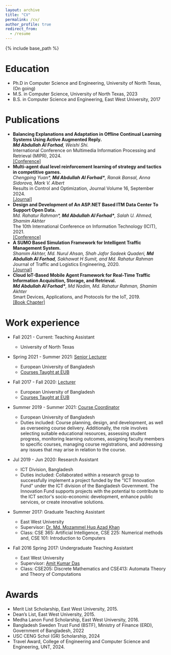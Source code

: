 ```yaml
---
layout: archive
title: "CV"
permalink: /cv/
author_profile: true
redirect_from:
  - /resume
---
```


{% include base_path %}

Education
======
* Ph.D in Computer Science and Engineering, University of North Texas, (On going)
* M.S. in Computer Science, University of North Texas, 2023
* B.S. in Computer Science and Engineering, East West University, 2017


Publications
======
<ul>
<li>
<b>Balancing Explanations and Adaptation in Offline Continual Learning Systems Using Active Augmented Reply.</b><br>
<i><b>Md Abdullah Al Forhad</b>, Weishi Shi.</i><br>
International Conference on Multimedia Information Processing and Retrieval (MIPR), 2024. <br>
<a href="https://doi.org/10.1109/MIPR62202.2024.00082">[Conference]</a>
</li>

<li>
<b>Multi-agent dual level reinforcement learning of strategy and tactics in competitive games.</b><br>
<i>Chengping Yuan*, <b>Md Abdullah Al Forhad*</b>, Ranak Bansal, Anna Sidorova, Mark V. Albert</i><br>
Results in Control and Optimization, Journal Volume 16, September 2024.<br>
<a href="https://doi.org/10.1016/j.rico.2024.100471">[Journal]</a>
</li>

<li>
<b>Design and Development of An ASP.NET Based ITM Data Center To Support Open Data.</b><br>
<i>Md. Rahatur Rahman*, <b>Md Abdullah Al Forhad*</b>, Salah U. Ahmed, Shamim Akhter</i><br>
The 10th International Conference on Information Technology (ICIT), 2021.<br>
<a href="https://ieeexplore.ieee.org/document/9491756">[Conference]</a>
</li>

<li>
<b>A SUMO Based Simulation Framework for Intelligent Traffic Management System.</b><br>
<i>Shamim Akhter, Md. Nurul Ahsan, Shah Jafor Sadeek Quaderi, <b>Md Abdullah Al Forhad</b>, Sakhawat H Sumit, and Md. Rahatur Rahman</i><br>
Journal of Traffic and Logistics Engineering, 2020.<br>
<a href="https://doi.org/10.18178/jtle.8.1.1-5">[Journal]</a>
</li>

<li>
<b>Cloud IoT-Based Mobile Agent Framework for Real-Time Traffic Information Acquisition, Storage, and Retrieval.</b><br>
<i><b>Md Abdullah Al Forhad*</b>, Md Nadim, Md. Rahatur Rahman, Shamim Akhter</i><br>
Smart Devices, Applications, and Protocols for the IoT, 2019.<br>
<a href="https://doi.org/10.4018/978-1-5225-7811-6.ch002">[Book Chapter]</a>
</li>

</ul>


Work experience
======
* Fall 2021 - Current: Teaching Assistant
  * University of North Texas

* Spring 2021 - Summer 2021: [Senior Lecturer](https://eub.edu.bd/department-of-cse/md-abdullah-al-forhad/)
  * European University of Bangladesh
  * [Courses Taught at EUB](https://docs.google.com/document/d/e/2PACX-1vRrPPEMo_OELYKWp0gouZoYGn0t3fiZ-v0aBMVdECjuK0apZV0mJXzSEqHlGVFTbQ/pub)

* Fall 2017 - Fall 2020: [Lecturer](https://eub.edu.bd/department-of-cse/md-abdullah-al-forhad/)
  * European University of Bangladesh
  * [Courses Taught at EUB](https://docs.google.com/document/d/e/2PACX-1vRrPPEMo_OELYKWp0gouZoYGn0t3fiZ-v0aBMVdECjuK0apZV0mJXzSEqHlGVFTbQ/pub)

* Summer 2019 - Summer 2021: [Course Coordinator](https://eub.edu.bd/department-of-cse/md-abdullah-al-forhad/)
  * European University of Bangladesh
  * Duties included: Course planning, design, and development, as well as overseeing course delivery. Additionally, the role involves selecting suitable educational resources, assessing student progress, monitoring learning outcomes, assigning faculty members to specific courses, managing course registrations, and addressing any issues that may arise in relation to the course.

* Jul 2019 - Jun 2020: Research Assistant
  * ICT Division, Bangladesh
  * Duties included: Collaborated within a research group to successfully implement a project funded by the "ICT Innovation Fund" under the ICT division of the Bangladesh Government. The Innovation Fund supports projects with the potential to contribute to the ICT sector's socio-economic development, enhance public services, or create innovative solutions.

* Summer 2017: Graduate Teaching Assistant
  * East West University
  * Supervisor: [Dr. Md. Mozammel Huq Azad Khan](https://fse.ewubd.edu/computer-science-engineering/faculty-view/mhakhan)
  * Class: CSE 365: Artificial Intelligence, CSE 225: Numerical methods and, CSE 101: Introduction to Computers

* Fall 2016 Spring 2017: Undergraduate Teaching Assistant
  * East West University
  * Supervisor: [Amit Kumar Das](https://fse.ewubd.edu/computer-science-engineering/faculty-view/akdas)
  * Class: CSE205: Discrete Mathematics and CSE413: Automata Theory and Theory of Computations


Awards
======
* Merit List Scholarship, East West University, 2015.
* Dean’s List, East West University, 2015.
* Medha Lanon Fund Scholarship, East West University, 2016.
* Bangladesh Sweden Trust Fund (BSTF), Ministry of Finance (ERD), Government of Bangladesh, 2022
* USC CENG Schol (GR) Scholarship, 2024
* Travel Award, College of Engineering and Computer Science and Engineering, UNT, 2024.
